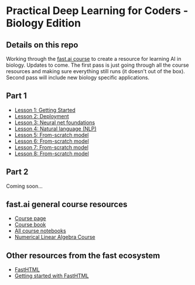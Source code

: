 # Practical Deep Learning for Coders - Biology Edition
## Details on this repo 
Working through the [fast.ai course](https://course.fast.ai/) to create a resource for learning AI in biology. Updates to come. The first pass is just going through all the course resources and making sure everything still runs (it doesn't out of the box). Second pass will include new biology specific applications. 

## Part 1
- [Lesson 1: Getting Started](/part-1/lesson-1-getting-started/)
- [Lesson 2: Deployment](/part-1/lesson-2-deployment/)
- [Lesson 3: Neural net foundations](/part-1/lesson-3-neural-net-foundations/)
- [Lesson 4: Natural language (NLP)](/part-1/lesson-4-natural-language-nlp/)
- [Lesson 5: From-scratch model](/part-1/lesson-5-from-scratch-model/)
- [Lesson 6: From-scratch model](/part-1/lesson-6-random-forests/)
- [Lesson 7: From-scratch model](/part-1/lesson-7-collaborative-filtering/)
- [Lesson 8: From-scratch model](/part-1/lesson-8-convolutions-cnn/)

## Part 2
Coming soon...

## fast.ai general course resources
- [Course page](https://course.fast.ai/)
- [Course book](https://course.fast.ai/Resources/book.html)
- [All course notebooks](https://github.com/fastai/course22)
- [Numerical Linear Algebra Course](https://github.com/fastai/numerical-linear-algebra)

## Other resources from the fast ecosystem
- [FastHTML](https://fastht.ml/)
- [Getting started with FastHTML](https://www.youtube.com/watch?v=Auqrm7WFc0I)
